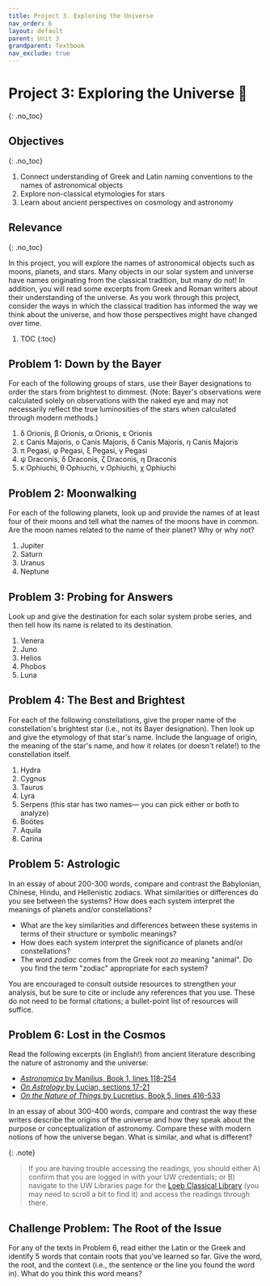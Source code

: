 ```yaml
---
title: Project 3. Exploring the Universe
nav_order: 6
layout: default
parent: Unit 3
grandparent: Textbook
nav_exclude: true
---
```


# Project 3: Exploring the Universe 🚀
{: .no_toc}

## Objectives
{: .no_toc}

1. Connect understanding of Greek and Latin naming conventions to the names of astronomical objects
2. Explore non-classical etymologies for stars
3. Learn about ancient perspectives on cosmology and astronomy

## Relevance
{: .no_toc}

In this project, you will explore the names of astronomical objects such as moons, planets, and stars. Many objects in our solar system and universe have names originating from the classical tradition, but many do not! In addition, you will read some excerpts from Greek and Roman writers about their understanding of the universe. As you work through this project, consider the ways in which the classical tradition has informed the way we think about the universe, and how those perspectives might have changed over time.

1. TOC
{:toc}

## Problem 1: Down by the Bayer

For each of the following groups of stars, use their Bayer designations to order the stars from brightest to dimmest. (Note: Bayer's observations were calculated solely on observations with the naked eye and may not necessarily reflect the true luminosities of the stars when calculated through modern methods.)

1. δ Orionis, β Orionis, α Orionis, ε Orionis
2. ε Canis Majoris, ο Canis Majoris, δ Canis Majoris, η Canis Majoris
3. π Pegasi, φ Pegasi, ξ Pegasi, γ Pegasi
4. ψ Draconis, δ Draconis, ζ Draconis, η Draconis
5. κ Ophiuchi, θ Ophiuchi, ν Ophiuchi, χ Ophiuchi

## Problem 2: Moonwalking

For each of the following planets, look up and provide the names of at least four of their moons and tell what the names of the moons have in common. Are the moon names related to the name of their planet? Why or why not?

1. Jupiter
2. Saturn
3. Uranus
4. Neptune

## Problem 3: Probing for Answers

Look up and give the destination for each solar system probe series, and then tell how its name is related to its destination.

1. Venera
2. Juno
3. Helios
4. Phobos
5. Luna

## Problem 4: The Best and Brightest

For each of the following constellations, give the proper name of the constellation's brightest star (i.e., not its Bayer designation). Then look up and give the etymology of that star's name. Include the language of origin, the meaning of the star's name, and how it relates (or doesn't relate!) to the constellation itself.

1. Hydra
2. Cygnus
3. Taurus
4. Lyra
5. Serpens (this star has two names&mdash; you can pick either or both to analyze)
6. Boötes
7. Aquila
8. Carina

## Problem 5: Astrologic

In an essay of about 200-300 words, compare and contrast the Babylonian, Chinese, Hindu, and Hellenistic zodiacs. What similarities or differences do you see between the systems? How does each system interpret the meanings of planets and/or constellations?

- What are the key similarities and differences between these systems in terms of their structure or symbolic meanings?
- How does each system interpret the significance of planets and/or constellations?
- The word *zodiac* comes from the Greek root *zo* meaning "animal". Do you find the term "zodiac" appropriate for each system?

You are encouraged to consult outside resources to strengthen your analysis, but be sure to cite or include any references that you use. These do not need to be formal citations; a bullet-point list of resources will suffice.

## Problem 6: Lost in the Cosmos

Read the following excerpts (in English!) from ancient literature describing the nature of astronomy and the universe:

- [*Astronomica* by Manilius, Book 1, lines 118-254](https://www-loebclassics-com.offcampus.lib.washington.edu/view/manilius-astronomica/1977/pb_LCL469.15.xml?result=1&rskey=gQXCeC)
- [*On Astrology* by Lucian, sections 17-21](https://www-loebclassics-com.offcampus.lib.washington.edu/view/lucian-astrology/1936/pb_LCL302.361.xml)
- [*On the Nature of Things* by Lucretius, Book 5, lines 416-533](https://www-loebclassics-com.offcampus.lib.washington.edu/view/lucretius-de_rerum_natura/1924/pb_LCL181.411.xml)

In an essay of about 300-400 words, compare and contrast the way these writers describe the origins of the universe and how they speak about the purpose or conceptualization of astronomy. Compare these with modern notions of how the universe began. What is similar, and what is different?

{: .note}
> If you are having trouble accessing the readings, you should either A) confirm that you are logged in with your UW credentials; or B) navigate to the UW Libraries page for the [Loeb Classical Library](https://guides.lib.uw.edu/az.php?a=l) (you may need to scroll a bit to find it) and access the readings through there.

## Challenge Problem: The Root of the Issue

For any of the texts in Problem 6, read either the Latin or the Greek and identify 5 words that contain roots that you've learned so far. Give the word, the root, and the context (i.e., the sentence or the line you found the word in). What do you think this word means?
